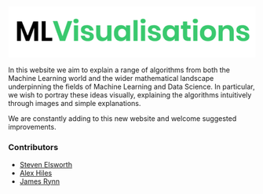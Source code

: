![logo.png](logo.png)

In this website we aim to explain a range of algorithms from both the Machine Learning world and the wider mathematical landscape underpinning the fields of Machine Learning and Data Science. In particular, we wish to portray these ideas visually, explaining the algorithms intuitively through images and simple explanations.

We are constantly adding to this new website and welcome suggested improvements.


### Contributors

* [Steven Elsworth](https://stevenelsworth.github.io)
* [Alex Hiles](https://alexhiles.github.io)
* [James Rynn](jamesrynn.github.io)
